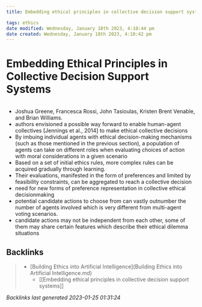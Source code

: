 ```yaml
---
title: Embedding ethical principles in collective decision support systems

tags: ethics 
date modified: Wednesday, January 18th 2023, 4:10:44 pm
date created: Wednesday, January 18th 2023, 4:10:42 pm
---
```


# Embedding Ethical Principles in Collective Decision Support Systems
```toc
```

- Joshua Greene, Francesca Rossi, John Tasioulas, Kristen Brent Venable, and Brian Williams.
- authors envisioned a possible way forward to enable human-agent collectives [Jennings et al., 2014] to make ethical collective decisions
- By imbuing individual agents with ethical decision-making mechanisms (such as those mentioned in the previous section), a population of agents can take on different roles when evaluating choices of action with moral considerations in a given scenario
- Based on a set of initial ethics rules, more complex rules can be acquired gradually through learning.
- Their evaluations, manifested in the form of preferences and limited by feasibility constraints, can be aggregated to reach a collective decision
- need for new forms of preference representation in collective ethical decisionmaking
- potential candidate actions to choose from can vastly outnumber the number of agents involved which is very different from multi-agent voting scenarios.
- candidate actions may not be independent from each other, some of them may share certain features which describe their ethical dilemma situations

## Backlinks

> - [Building Ethics into Artificial Intelligence](Building Ethics into Artificial Intelligence.md)
>   - [[Embedding ethical principles in collective decision support systems]]

_Backlinks last generated 2023-01-25 01:31:24_
